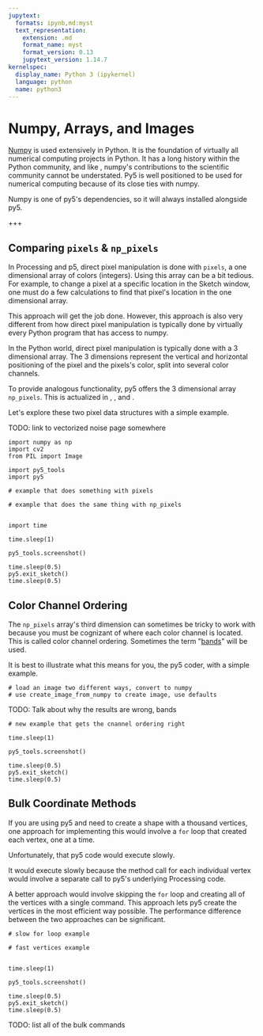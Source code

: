 ```yaml
---
jupytext:
  formats: ipynb,md:myst
  text_representation:
    extension: .md
    format_name: myst
    format_version: 0.13
    jupytext_version: 1.14.7
kernelspec:
  display_name: Python 3 (ipykernel)
  language: python
  name: python3
---
```


# Numpy, Arrays, and Images

[Numpy](https://numpy.org/) is used extensively in Python. It is the
foundation of virtually all numerical computing projects in Python.
It has a long history within the Python community, and like
[](/integrations/matplotlib), numpy's contributions to the scientific
community cannot be understated. Py5 is well positioned to be used
for numerical computing because of its close ties with numpy.

Numpy is one of py5's dependencies, so it will always installed
alongside py5.

+++

## Comparing `pixels` & `np_pixels`

In Processing and p5, direct pixel manipulation is done
with `pixels`, a one dimensional array of colors (integers).
Using this array can be a bit tedious. For example, to
change a pixel at a specific location in the Sketch window,
one must do a few calculations to find that pixel's location
in the one dimensional array.

This approach will get the job done. However, this approach
is also very different from how direct pixel manipulation is
typically done by virtually every Python program that has
access to numpy.

In the Python world, direct pixel manipulation is typically
done with a 3 dimensional array. The 3 dimensions represent
the vertical and horizontal positioning of the pixel and the
pixels's color, split into several color channels.

To provide analogous functionality, py5 offers the 3
dimensional array `np_pixels`. This is actualized in 
[](/reference/sketch_np_pixels), [](/reference/py5graphics_np_pixels),
and [](/reference/py5image_np_pixels).

Let's explore these two pixel data structures with a
simple example.

TODO: link to vectorized noise page somewhere

```{code-cell} ipython3
import numpy as np
import cv2
from PIL import Image

import py5_tools
import py5
```

```{code-cell} ipython3
# example that does something with pixels
```

```{code-cell} ipython3
# example that does the same thing with np_pixels
```

```{code-cell} ipython3

```

```{code-cell} ipython3
import time

time.sleep(1)
```

```{code-cell} ipython3
py5_tools.screenshot()
```

```{code-cell} ipython3
time.sleep(0.5)
py5.exit_sketch()
time.sleep(0.5)
```

## Color Channel Ordering

The `np_pixels` array's third dimension can sometimes be tricky
to work with because you must be cognizant of where each color
channel is located. This is called color channel ordering.
Sometimes the term
"[bands](https://pillow.readthedocs.io/en/stable/handbook/concepts.html#bands)"
will be used.

It is best to illustrate what this means for you, the py5 coder,
with a simple example.

```{code-cell} ipython3
# load an image two different ways, convert to numpy
# use create_image_from_numpy to create image, use defaults
```

TODO: Talk about why the results are wrong, bands

```{code-cell} ipython3
# new example that gets the cnannel ordering right
```

```{code-cell} ipython3
time.sleep(1)
```

```{code-cell} ipython3
py5_tools.screenshot()
```

```{code-cell} ipython3
time.sleep(0.5)
py5.exit_sketch()
time.sleep(0.5)
```

## Bulk Coordinate Methods

If you are using py5 and need to create a shape with a
thousand vertices, one approach for implementing this
would involve a `for` loop that created each vertex,
one at a time.

Unfortunately, that py5 code would execute slowly.

It would execute slowly because the method call for
each individual vertex would involve a separate call
to py5's underlying Processing code.

A better approach would involve skipping the `for`
loop and creating all of the vertices with a single
command. This approach lets py5 create the vertices
in the most efficient way possible. The performance
difference between the two approaches can be significant.

```{code-cell} ipython3
# slow for loop example
```

```{code-cell} ipython3
# fast vertices example
```

```{code-cell} ipython3

```

```{code-cell} ipython3
time.sleep(1)
```

```{code-cell} ipython3
py5_tools.screenshot()
```

```{code-cell} ipython3
time.sleep(0.5)
py5.exit_sketch()
time.sleep(0.5)
```

TODO: list all of the bulk commands

```{code-cell} ipython3

```
